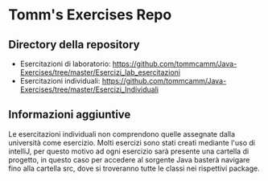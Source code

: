 # Tomm's Exercises Repo

## Directory della repository
- Esercitazioni di laboratorio: https://github.com/tommcamm/Java-Exercises/tree/master/Esercizi_lab_esercitazioni
- Esercitazioni individuali: https://github.com/tommcamm/Java-Exercises/tree/master/Esercizi_Individuali

## Informazioni aggiuntive
Le esercitazioni individuali non comprendono quelle assegnate dalla università come esercizio.
Molti esercizi sono stati creati mediante l'uso di intelliJ, per questo motivo ad ogni esercizio sarà presente una cartella di progetto, in questo caso per accedere al sorgente Java basterà navigare fino alla cartella src, dove si troveranno tutte le classi nei rispettivi package.
